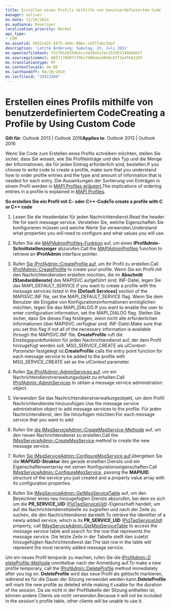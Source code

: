 ```yaml
---
title: Erstellen eines Profils mithilfe von benutzerdefiniertem Code
manager: soliver
ms.date: 11/16/2014
ms.audience: Developer
localization_priority: Normal
api_type:
- COM
ms.assetid: 5632cd25-58f5-4b9c-906c-cd377abc3daf
description: 'Letzte Änderung: Samstag, 23. Juli 2011'
ms.openlocfilehash: f3270528194b3cc3429d3afec153355349dabbff
ms.sourcegitcommit: 8657170d071f9bcf680aba50b9c07f2a4fb82283
ms.translationtype: MT
ms.contentlocale: de-DE
ms.lasthandoff: 04/28/2019
ms.locfileid: "33413304"
---
```

# <a name="creating-a-profile-by-using-custom-code"></a><span data-ttu-id="77d5f-103">Erstellen eines Profils mithilfe von benutzerdefiniertem Code</span><span class="sxs-lookup"><span data-stu-id="77d5f-103">Creating a Profile by Using Custom Code</span></span>

  
  
<span data-ttu-id="77d5f-104">**Gilt für**: Outlook 2013 | Outlook 2016</span><span class="sxs-lookup"><span data-stu-id="77d5f-104">**Applies to**: Outlook 2013 | Outlook 2016</span></span> 
  
<span data-ttu-id="77d5f-105">Wenn Sie Code zum Erstellen eines Profils schreiben möchten, stellen Sie sicher, dass Sie wissen, wie Sie Profileinträge und den Typ und die Menge der Informationen, die für jeden Eintrag erforderlich sind, bestellen.</span><span class="sxs-lookup"><span data-stu-id="77d5f-105">If you choose to write code to create a profile, make sure that you understand how to order profile entries and the type and amount of information that is needed for each entry.</span></span> <span data-ttu-id="77d5f-106">Die Auswirkungen der Sortierung von Einträgen in einem Profil werden in [MAPI Profiles erläutert.](mapi-profiles.md)</span><span class="sxs-lookup"><span data-stu-id="77d5f-106">The implications of ordering entries in a profile is explained in [MAPI Profiles](mapi-profiles.md).</span></span>
  
 <span data-ttu-id="77d5f-107">**So erstellen Sie ein Profil mit C- oder C++-Code**</span><span class="sxs-lookup"><span data-stu-id="77d5f-107">**To create a profile with C or C++ code**</span></span>
  
1. <span data-ttu-id="77d5f-108">Lesen Sie die Headerdatei für jeden Nachrichtendienst.</span><span class="sxs-lookup"><span data-stu-id="77d5f-108">Read the header file for each message service.</span></span> <span data-ttu-id="77d5f-109">Verstehen Sie, welche Eigenschaften Sie konfigurieren müssen und welche Werte Sie verwenden.</span><span class="sxs-lookup"><span data-stu-id="77d5f-109">Understand what properties you will need to configure and what values you will use.</span></span>
    
2. <span data-ttu-id="77d5f-110">Rufen Sie die [MAPIAdminProfiles-Funktion](mapiadminprofiles.md) auf, um einen **IProfAdmin-Schnittstellenzeiger** abzurufen.</span><span class="sxs-lookup"><span data-stu-id="77d5f-110">Call the [MAPIAdminProfiles](mapiadminprofiles.md) function to retrieve an **IProfAdmin** interface pointer.</span></span> 
    
3. <span data-ttu-id="77d5f-111">Rufen [Sie IProfAdmin::CreateProfile auf,](iprofadmin-createprofile.md) um Ihr Profil zu erstellen.</span><span class="sxs-lookup"><span data-stu-id="77d5f-111">Call [IProfAdmin::CreateProfile](iprofadmin-createprofile.md) to create your profile.</span></span> <span data-ttu-id="77d5f-112">Wenn Sie ein Profil mit den Nachrichtendiensten erstellen möchten, die im **Abschnitt [Standarddienste]** des MAPISVC aufgeführt sind. INF-Datei, legen Sie das MAPI_DEFAULT_SERVICE.</span><span class="sxs-lookup"><span data-stu-id="77d5f-112">If you want to create a profile with the message services listed in the **[Default Services]** section of the MAPISVC.INF file, set the MAPI_DEFAULT_SERVICE flag.</span></span> <span data-ttu-id="77d5f-113">Wenn Sie dem Benutzer die Eingabe von Konfigurationsinformationen ermöglichen möchten, legen Sie das MAPI_DIALOG.</span><span class="sxs-lookup"><span data-stu-id="77d5f-113">If you want to enable the user to enter configuration information, set the MAPI_DIALOG flag.</span></span> <span data-ttu-id="77d5f-114">Stellen Sie sicher, dass Sie dieses Flag festlegen, wenn nicht alle erforderlichen Informationen über MAPISVC verfügbar sind. INF-Datei.</span><span class="sxs-lookup"><span data-stu-id="77d5f-114">Make sure that you set this flag if not all of the necessary information is available through the MAPISVC.INF file.</span></span> <span data-ttu-id="77d5f-115">**CreateProfile** ruft die Einstiegspunktfunktion für jeden Nachrichtendienst auf, der dem Profil hinzugefügt werden soll, MSG_SERVICE_CREATE als  _ulContext-Parameter_ festgelegt ist.</span><span class="sxs-lookup"><span data-stu-id="77d5f-115">**CreateProfile** calls the entry point function for each message service to be added to the profile with MSG_SERVICE_CREATE set as the  _ulContext_ parameter.</span></span> 
    
4. <span data-ttu-id="77d5f-116">Rufen [Sie IProfAdmin::AdminServices auf,](iprofadmin-adminservices.md) um ein Nachrichtendienstverwaltungsobjekt zu erhalten.</span><span class="sxs-lookup"><span data-stu-id="77d5f-116">Call [IProfAdmin::AdminServices](iprofadmin-adminservices.md) to obtain a message service administration object.</span></span> 
    
5. <span data-ttu-id="77d5f-117">Verwenden Sie das Nachrichtendienstverwaltungsobjekt, um dem Profil Nachrichtendienste hinzuzufügen.</span><span class="sxs-lookup"><span data-stu-id="77d5f-117">Use the message service administration object to add message services to the profile.</span></span> <span data-ttu-id="77d5f-118">Für jeden Nachrichtendienst, den Sie hinzufügen möchten:</span><span class="sxs-lookup"><span data-stu-id="77d5f-118">For each message service that you want to add:</span></span>
    
1. <span data-ttu-id="77d5f-119">Rufen Sie [die IMsgServiceAdmin::CreateMsgService-Methode](imsgserviceadmin-createmsgservice.md) auf, um den neuen Nachrichtendienst zu erstellen.</span><span class="sxs-lookup"><span data-stu-id="77d5f-119">Call the [IMsgServiceAdmin::CreateMsgService](imsgserviceadmin-createmsgservice.md) method to create the new message service.</span></span> 
    
2. <span data-ttu-id="77d5f-120">Rufen [Sie IMsgServiceAdmin::ConfigureMsgService auf,](imsgserviceadmin-configuremsgservice.md)übergeben Sie die **MAPIUID-Struktur** des gerade erstellten Diensts und ein Eigenschaftenwertarray mit seinen Konfigurationseigenschaften.</span><span class="sxs-lookup"><span data-stu-id="77d5f-120">Call [IMsgServiceAdmin::ConfigureMsgService](imsgserviceadmin-configuremsgservice.md), passing the **MAPIUID** structure of the service you just created and a property value array with its configuration properties.</span></span> 
    
6. <span data-ttu-id="77d5f-121">Rufen Sie [IMsgServiceAdmin::GetMsgServiceTable](imsgserviceadmin-getmsgservicetable.md) auf, um den Bezeichner eines neu hinzugefügten Diensts abzurufen, bei dem es sich um die **PR_SERVICE_UID** ([PidTagServiceUid](pidtagserviceuid-canonical-property.md))-Eigenschaft handelt, um auf die Nachrichtendiensttabelle zu zugreifen und nach der Zeile zu suchen, die den Nachrichtendienst darstellt.</span><span class="sxs-lookup"><span data-stu-id="77d5f-121">To retrieve the identifier of a newly added service, which is its **PR_SERVICE_UID** ([PidTagServiceUid](pidtagserviceuid-canonical-property.md)) property, call [IMsgServiceAdmin::GetMsgServiceTable](imsgserviceadmin-getmsgservicetable.md) to access the message service table and search for the row that represents the message service.</span></span> <span data-ttu-id="77d5f-122">Die letzte Zeile in der Tabelle stellt den zuletzt hinzugefügten Nachrichtendienst dar.</span><span class="sxs-lookup"><span data-stu-id="77d5f-122">The last row in the table will represent the most recently added message service.</span></span> 
    
<span data-ttu-id="77d5f-123">Um ein neues Profil temporär zu machen, rufen Sie die [IProfAdmin::D eleteProfile-Methode](iprofadmin-deleteprofile.md) unmittelbar nach der Anmeldung auf.</span><span class="sxs-lookup"><span data-stu-id="77d5f-123">To make a new profile temporary, call the [IProfAdmin::DeleteProfile](iprofadmin-deleteprofile.md) method immediately after you log on.</span></span> <span data-ttu-id="77d5f-124">**DeleteProfile** wird das neue Profil als gelöscht markieren, während es für die Dauer der Sitzung verwendet werden kann.</span><span class="sxs-lookup"><span data-stu-id="77d5f-124">**DeleteProfile** will mark the new profile as deleted while making it usable for the duration of the session.</span></span> <span data-ttu-id="77d5f-125">Da sie nicht in der Profiltabelle der Sitzung enthalten ist, können andere Clients sie nicht verwenden.</span><span class="sxs-lookup"><span data-stu-id="77d5f-125">Because it will not be included in the session's profile table, other clients will be unable to use it.</span></span> 
  

